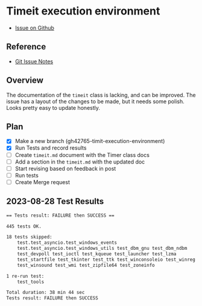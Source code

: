 # Timeit execution environment

- [Issue on Github](https://github.com/python/cpython/issues/42765)

## Reference

- [Git Issue Notes](./git_issue.md)

## Overview

The documentation of the `timeit` class is lacking, and can be improved. The issue has a layout of the changes to be made, but it needs some polish. Looks pretty easy to update honestly.

## Plan

- [X] Make a new branch (gh42765-timit-execution-environment)
- [X] Run Tests and record results
- [ ] Create `timeit.md` document with the Timer class docs
- [ ] Add a section in the `timeit.md` with the updated doc
- [ ] Start revising based on feedback in post
- [ ] Run tests
- [ ] Create Merge request

## 2023-08-28 Test Results

``` bash
== Tests result: FAILURE then SUCCESS ==

445 tests OK.

18 tests skipped:
    test.test_asyncio.test_windows_events
    test.test_asyncio.test_windows_utils test_dbm_gnu test_dbm_ndbm
    test_devpoll test_ioctl test_kqueue test_launcher test_lzma
    test_startfile test_tkinter test_ttk test_winconsoleio test_winreg
    test_winsound test_wmi test_zipfile64 test_zoneinfo

1 re-run test:
    test_tools

Total duration: 38 min 44 sec
Tests result: FAILURE then SUCCESS
```

